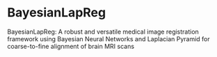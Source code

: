 # BayesianLapReg
BayesianLapReg: A robust and versatile medical image registration framework using Bayesian Neural Networks and Laplacian Pyramid for coarse-to-fine alignment of brain MRI scans
